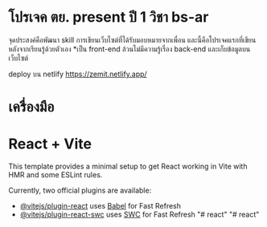 # โปรเจค ตย. present ปี 1 วิชา bs-ar

จุดประสงค์คือพัฒนา skill การเขียนเว็บไซต์ที่ได้รับมอบหมายจากเพื่อน และนี้คือโปรเจคแรกที่เขียนหลังจากเรียนรู้ด้วยตัวเอง
*เป็น front-end ล้วนไม่มีความรู้เรื่อง back-end และเก็บข้อมูลบนเว็บไซต์


deploy บน netlify 
https://zemit.netlify.app/


# เครื่องมือ
# React + Vite

This template provides a minimal setup to get React working in Vite with HMR and some ESLint rules.

Currently, two official plugins are available:

- [@vitejs/plugin-react](https://github.com/vitejs/vite-plugin-react/blob/main/packages/plugin-react/README.md) uses [Babel](https://babeljs.io/) for Fast Refresh
- [@vitejs/plugin-react-swc](https://github.com/vitejs/vite-plugin-react-swc) uses [SWC](https://swc.rs/) for Fast Refresh
"# react" 
"# react" 
